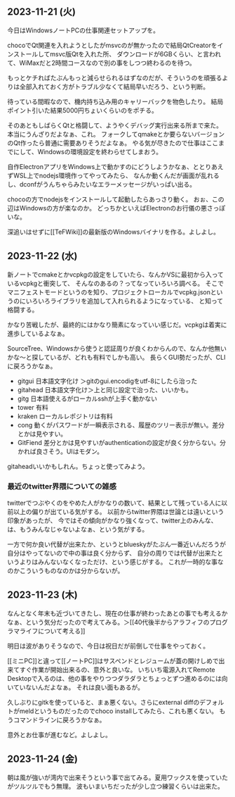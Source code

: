 ## 2023-11-21 (火)

今日はWindowsノートPCの仕事関連セットアップを。

chocoでQt関連を入れようとしたがmsvcのが無かったので結局QtCreatorをインストールしてmsvc版Qtを入れた所、
ダウンロードが6GBくらい、と言われて、WiMaxだと2時間コースなので別の事をしつつ終わるのを待つ。

もっとケチればたぶんもっと減らせられるはずなのだが、そういうのを頑張るよりは全部入れておく方がトラブル少なくて結局早いだろう、という判断。

待っている間暇なので、機内持ち込み用のキャリーバックを物色したり。
結局ポイント引いた結果5000円ちょいくらいのをポチる。

そのあともしばらくQtと格闘して、ようやくデバッグ実行出来る所まで来た。本当にうんざりだよなぁ、これ。
フォークしてqmakeとか要らないバージョンのQt作ったら普通に需要ありそうだよなぁ。
やる気が尽きたので仕事はここまでにして、Windowsの環境設定を終わらせてしまおう。

自作ElectronアプリをWindows上で動かすのにどうしようかなぁ、ととりあえずWSL上でnodejs環境作ってやってみたら、
なんか動くんだが画面が乱れるし、dconfがうんちゃらみたいなエラーメッセージがいっぱい出る。

chocoの方でnodejsをインストールして起動したらあっさり動く。
おぉ、この辺はWindowsの方が楽なのか。
どっちかといえばElectronのお行儀の悪さっぽいな。

深追いはせずに[[TeFWiki]]の最新版のWindowsバイナリを作る。よしよし。

## 2023-11-22 (水)

新ノートでcmakeとかvcpkgの設定をしていたら、なんかVSに最初から入っているvcpkgと衝突して、
そんなのあるの？ってなっていろいろ調べる。
そこでマニフェストモードというのを知り、プロジェクトローカルでvcpkg.jsonというのにいろいろライブラリを追加して入れられるようになっている、
と知って格闘する。

かなり苦戦したが、最終的にはかなり簡素になっていい感じだ。vcpkgは着実に進歩しているよなぁ。

SourceTree、Windowsから使うと認証周りが良くわからんので、なんか他無いかな〜と探しているが、どれも有料でしかも高い。
長らくGUI勢だったが、CLIに戻ろうかなぁ。

- gitgui 日本語文字化け ＞gitのgui.encodigをutf-8にしたら治った
- gitahead 日本語文字化け＞上と同じ設定で治った、いいかも。
- gitg 日本語使えるがローカルsshが上手く動かない
- tower 有料
- kraken ローカルレポジトリは有料
- cong 動くがパスワードが一瞬表示される、履歴のツリー表示が無い。差分とかは見やすい。
- GitFiend 差分とかは見やすいがauthenticationの設定が良く分からない。分かれば良さそう。UIはモダン。

gitaheadいいかもしれん。ちょっと使ってみよう。

### 最近のtwitter界隈についての雑感

twitterでつぶやくのをやめた人がかなりの数いて、結果として残っている人に以前以上の偏りが出ている気がする。
以前からtwitter界隈は世論とは遠いという印象があったが、
今ではその傾向がかなり強くなって、twitter上のみんな、は、もうみんなじゃないよなぁ、という気がする。

一方で何か良い代替が出来たか、というとblueskyがたぶん一番近いんだろうが自分はやってないので中の事は良く分からず、
自分の周りでは代替が出来たというよりはみんないなくなっただけ、という感じがする。
これが一時的な事なのかこういうものなのかは分からないが。

## 2023-11-23 (木)

なんとなく年末も近づいてきたし、現在の仕事が終わったあとの事でも考えるかなぁ、という気分だったので考えてみる。＞[[40代後半からアラフィフのプログラマライフについて考える]]

明日は波がありそうなので、今日は祝日だが前倒しで仕事をやっておく。

[[ミニPC]]と違って[[ノートPC]]はサスペンドとレジュームが蓋の開けしめで出来てすぐ作業が開始出来るの、意外と良いな。
いちいち電源入れてRemote Desktopで入るのは、他の事をやりつつダラダラとちょっとずつ進めるのには向いていないんだよなぁ。
それは良い面もあるが。

久しぶりにgitkを使っていると、まぁ悪くない。さらにexternal diffのデフォルトがmeldというものだったのでchoco installしてみたら、これも悪くない。
もうコマンドラインに戻ろうかなぁ。

意外とお仕事が進むなど。よしよし。

## 2023-11-24 (金)

朝は風が強いが湾内で出来そうという事で出てみる。夏用ワックスを使っていたがツルツルでもう無理。
波もいまいちだったが少し立つ練習くらいは出来た。
